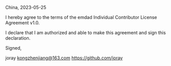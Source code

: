 China, 2023-05-25

I hereby agree to the terms of the emdad Individual Contributor License Agreement v1.0.

I declare that I am authorized and able to make this agreement and sign this declaration.

Signed,

joray kongzhenjiang@163.com https://github.com/joray
